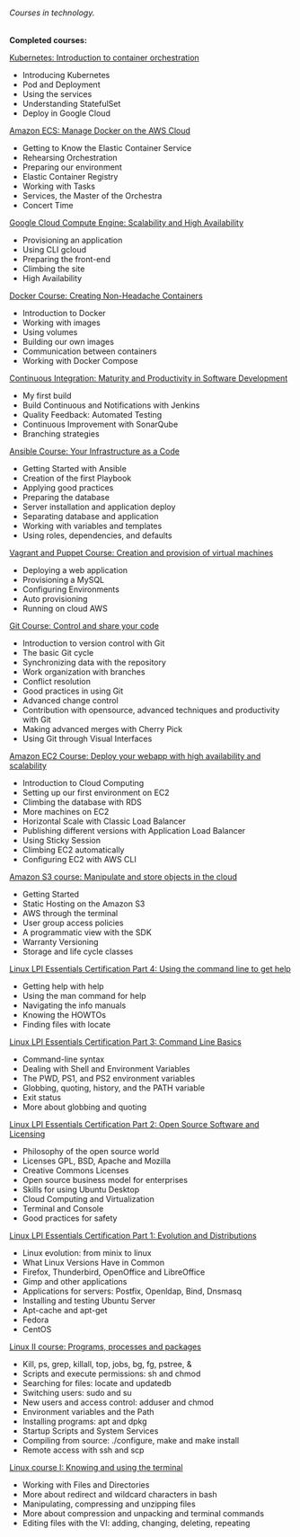 ###### Courses in technology.

**Completed courses:**
  
  [Kubernetes: Introduction to container orchestration](https://cursos.alura.com.br/course/kubernetes)
  - Introducing Kubernetes
  - Pod and Deployment
  - Using the services
  - Understanding StatefulSet
  - Deploy in Google Cloud
  
  [Amazon ECS: Manage Docker on the AWS Cloud](https://cursos.alura.com.br/course/docker-na-amazon-ecs)
  - Getting to Know the Elastic Container Service
  - Rehearsing Orchestration
  - Preparing our environment
  - Elastic Container Registry
  - Working with Tasks
  - Services, the Master of the Orchestra
  - Concert Time
  
  [Google Cloud Compute Engine: Scalability and High Availability](https://cursos.alura.com.br/course/google-cloud-compute-engine)
  - Provisioning an application
  - Using CLI gcloud
  - Preparing the front-end
  - Climbing the site
  - High Availability
    
  [Docker Course: Creating Non-Headache Containers](https://cursos.alura.com.br/course/docker-e-docker-compose)
  - Introduction to Docker
  - Working with images
  - Using volumes
  - Building our own images
  - Communication between containers
  - Working with Docker Compose
  
  [Continuous Integration: Maturity and Productivity in Software Development](https://cursos.alura.com.br/course/integracao-continua-jenkins)
  - My first build
  - Build Continuous and Notifications with Jenkins
  - Quality Feedback: Automated Testing
  - Continuous Improvement with SonarQube
  - Branching strategies
  
  [Ansible Course: Your Infrastructure as a Code](https://cursos.alura.com.br/course/infraestrutura-como-codigo-com-ansible)
  - Getting Started with Ansible
  - Creation of the first Playbook
  - Applying good practices
  - Preparing the database
  - Server installation and application deploy
  - Separating database and application
  - Working with variables and templates
  - Using roles, dependencies, and defaults
  
  [Vagrant and Puppet Course: Creation and provision of virtual machines](https://cursos.alura.com.br/course/devops-com-vagrant-e-puppet)
  - Deploying a web application
  - Provisioning a MySQL
  - Configuring Environments
  - Auto provisioning
  - Running on cloud AWS
    
  [Git Course: Control and share your code](https://cursos.alura.com.br/course/git)
  - Introduction to version control with Git
  - The basic Git cycle
  - Synchronizing data with the repository
  - Work organization with branches
  - Conflict resolution
  - Good practices in using Git
  - Advanced change control
  - Contribution with opensource, advanced techniques and productivity with Git
  - Making advanced merges with Cherry Pick
  - Using Git through Visual Interfaces

  [Amazon EC2 Course: Deploy your webapp with high availability and scalability](https://cursos.alura.com.br/course/introducao-ao-cloud-do-ec2-no-aws)
  - Introduction to Cloud Computing
  - Setting up our first environment on EC2
  - Climbing the database with RDS
  - More machines on EC2
  - Horizontal Scale with Classic Load Balancer
  - Publishing different versions with Application Load Balancer
  - Using Sticky Session
  - Climbing EC2 automatically
  - Configuring EC2 with AWS CLI

  [Amazon S3 course: Manipulate and store objects in the cloud](https://cursos.alura.com.br/course/aws-s3-manipule-e-armazene-na-nuvem)
  - Getting Started
  - Static Hosting on the Amazon S3
  - AWS through the terminal
  - User group access policies
  - A programmatic view with the SDK
  - Warranty Versioning
  - Storage and life cycle classes

  [Linux LPI Essentials Certification Part 4: Using the command line to get help](https://cursos.alura.com.br/course/linux-essentials-4)
  - Getting help with help
  - Using the man command for help
  - Navigating the info manuals
  - Knowing the HOWTOs
  - Finding files with locate

  [Linux LPI Essentials Certification Part 3: Command Line Basics](https://cursos.alura.com.br/course/linux-essentials-3)
  - Command-line syntax
  - Dealing with Shell and Environment Variables
  - The PWD, PS1, and PS2 environment variables
  - Globbing, quoting, history, and the PATH variable
  - Exit status
  - More about globbing and quoting

  [Linux LPI Essentials Certification Part 2: Open Source Software and Licensing](https://cursos.alura.com.br/course/linux-essentials-2)
  - Philosophy of the open source world
  - Licenses GPL, BSD, Apache and Mozilla
  - Creative Commons Licenses
  - Open source business model for enterprises
  - Skills for using Ubuntu Desktop
  - Cloud Computing and Virtualization
  - Terminal and Console
  - Good practices for safety

  [Linux LPI Essentials Certification Part 1: Evolution and Distributions](https://cursos.alura.com.br/course/linux-essentials-1)
  - Linux evolution: from minix to linux
  - What Linux Versions Have in Common
  - Firefox, Thunderbird, OpenOffice and LibreOffice
  - Gimp and other applications
  - Applications for servers: Postfix, Openldap, Bind, Dnsmasq
  - Installing and testing Ubuntu Server
  - Apt-cache and apt-get
  - Fedora
  - CentOS
  
  [Linux II course: Programs, processes and packages](https://cursos.alura.com.br/course/linux-ubuntu-processos)
  - Kill, ps, grep, killall, top, jobs, bg, fg, pstree, &
  - Scripts and execute permissions: sh and chmod
  - Searching for files: locate and updatedb
  - Switching users: sudo and su
  - New users and access control: adduser and chmod
  - Environment variables and the Path
  - Installing programs: apt and dpkg
  - Startup Scripts and System Services
  - Compiling from source: ./configure, make and make install
  - Remote access with ssh and scp
    
  [Linux course I: Knowing and using the terminal](https://cursos.alura.com.br/course/linux-ubuntu)
  - Working with Files and Directories
  - More about redirect and wildcard characters in bash
  - Manipulating, compressing and unzipping files
  - More about compression and unpacking and terminal commands
  - Editing files with the VI: adding, changing, deleting, repeating
